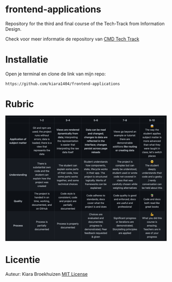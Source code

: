 # frontend-applications
Repository for the third and final course of the Tech-Track from Information Design.

Check voor meer informatie de repository van [CMD Tech Track](https://github.com/cmda-tt/course-21-22)


# **Installatie**
Open je terminal en clone de link van mijn repo:
```
https://github.com/kiara1404/frontend-applications
```
# **Rubric**
![](https://github.com/kiara1404/frontend-applications/blob/main/rubric.png)

# **Licentie**
Auteur: Kiara Broekhuizen [MIT License](https://github.com/kiara1404/frontend-data/blob/main/LICENSE)
